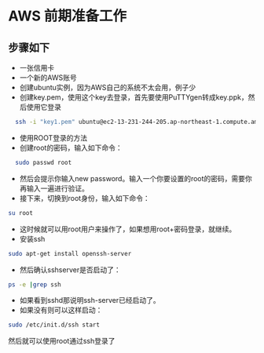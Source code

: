 #  AWS 前期准备工作
##  步骤如下
  * 一张信用卡
  * 一个新的AWS账号
  * 创建ubuntu实例，因为AWS自己的系统不太会用，例子少
  * 创建key.pem，使用这个key去登录，首先要使用PuTTYgen转成key.ppk，然后使用它登录
```sh
  ssh -i "key1.pem" ubuntu@ec2-13-231-244-205.ap-northeast-1.compute.amazonaws.com
```
  * 使用ROOT登录的方法
  * 创建root的密码，输入如下命令：
```sh
  sudo passwd root
  ```
  * 然后会提示你输入new password。输入一个你要设置的root的密码，需要你再输入一遍进行验证。
  * 接下来，切换到root身份，输入如下命令：
  ```sh
  su root
  ```
  * 这时候就可以用root用户来操作了，如果想用root+密码登录，就继续。
  * 安装ssh
  ```sh
  sudo apt-get install openssh-server
  ```
  * 然后确认sshserver是否启动了：
  ```sh
  ps -e |grep ssh
  ```
  * 如果看到sshd那说明ssh-server已经启动了。
  * 如果没有则可以这样启动：
  ```sh
  sudo /etc/init.d/ssh start
  ```
  然后就可以使用root通过ssh登录了
  